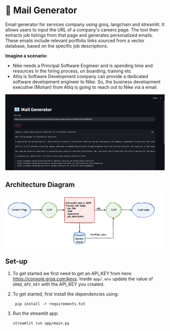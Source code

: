 # 📧 Mail Generator

Email generator for services company using groq, langchain and streamlit. It allows users to input the URL of a company's careers page. The tool then extracts job listings from that page and generates personalized emails. These emails include relevant portfolio links sourced from a vector database, based on the specific job descriptions.

**Imagine a scenario:**

- Nike needs a Principal Software Engineer and is spending time and resources in the hiring process, on boarding, training etc
- Atliq is Software Development company can provide a dedicated software development engineer to Nike. So, the business development executive (Mohan) from Atliq is going to reach out to Nike via a email.

![img.png](imgs/demo.png)

## Architecture Diagram

![img.png](imgs/architecture.png)

## Set-up

1. To get started we first need to get an API_KEY from here: https://console.groq.com/keys. Inside `app/.env` update the value of `GROQ_API_KEY` with the API_KEY you created.


2. To get started, first install the dependencies using:

    ```commandline
     pip install -r requirements.txt
    ```

3. Run the streamlit app:

   ```commandline
   streamlit run app/main.py
   ```

